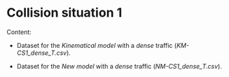 # Collision situation 1

Content:

* Dataset for the _Kinematical model_ with a _dense_ traffic (_KM-CS1_dense_T.csv_).

* Dataset for the _New model_ with a _dense_ traffic (_NM-CS1_dense_T.csv_).
